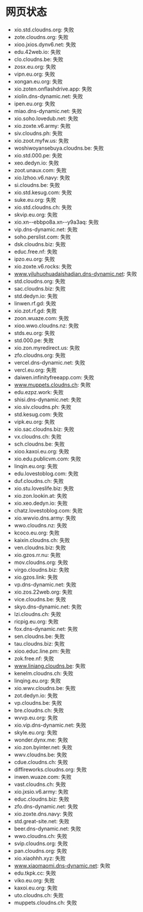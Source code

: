 # 网页状态
- xio.std.cloudns.org: 失败
- zote.cloudns.org: 失败
- xioo.jxios.dynv6.net: 失败
- edu.42web.io: 失败
- clo.cloudns.be: 失败
- zosx.eu.org: 失败
- vipn.eu.org: 失败
- xongan.eu.org: 失败
- xio.zoten.onflashdrive.app: 失败
- xiolin.dns-dynamic.net: 失败
- ipen.eu.org: 失败
- miao.dns-dynamic.net: 失败
- xio.soho.lovedub.net: 失败
- xio.zoxte.v6.army: 失败
- siv.cloudns.ph: 失败
- xio.zoot.myfw.us: 失败
- woshiwoyansebuya.cloudns.be: 失败
- xio.std.000.pe: 失败
- xeo.dedyn.io: 失败
- zoot.unaux.com: 失败
- xio.lzhoo.v6.navy: 失败
- si.cloudns.be: 失败
- xio.std.kesug.com: 失败
- suke.eu.org: 失败
- xio.std.cloudns.ch: 失败
- skvip.eu.org: 失败
- xio.xn--ebbpo8a.xn--y9a3aq: 失败
- vip.dns-dynamic.net: 失败
- soho.perslist.com: 失败
- dsk.cloudns.biz: 失败
- educ.free.nf: 失败
- ipzo.eu.org: 失败
- xio.zoxte.v6.rocks: 失败
- www.yiluhuohuadaishadian.dns-dynamic.net: 失败
- std.cloudns.org: 失败
- sac.cloudns.biz: 失败
- std.dedyn.io: 失败
- linwen.rf.gd: 失败
- xio.zot.rf.gd: 失败
- zoon.wuaze.com: 失败
- xioo.wwo.cloudns.nz: 失败
- stds.eu.org: 失败
- std.000.pe: 失败
- xio.zon.myredirect.us: 失败
- zfo.cloudns.org: 失败
- vercel.dns-dynamic.net: 失败
- vercl.eu.org: 失败
- daiwen.infinityfreeapp.com: 失败
- www.muppets.cloudns.ch: 失败
- edu.ezpz.work: 失败
- shisi.dns-dynamic.net: 失败
- xio.siv.cloudns.ph: 失败
- std.kesug.com: 失败
- vipk.eu.org: 失败
- xio.sac.cloudns.biz: 失败
- vx.cloudns.ch: 失败
- sch.cloudns.be: 失败
- xioo.kaxoi.eu.org: 失败
- xio.edu.publicvm.com: 失败
- linqin.eu.org: 失败
- edu.lovestoblog.com: 失败
- duf.cloudns.ch: 失败
- xio.stu.loveslife.biz: 失败
- xio.zon.lookin.at: 失败
- xio.xeo.dedyn.io: 失败
- chatz.lovestoblog.com: 失败
- xio.wwvio.dns.army: 失败
- wwo.cloudns.nz: 失败
- kcoco.eu.org: 失败
- kaixin.cloudns.ch: 失败
- ven.cloudns.biz: 失败
- xio.gzos.rr.nu: 失败
- mov.cloudns.org: 失败
- virgo.cloudns.biz: 失败
- xio.gzos.link: 失败
- vp.dns-dynamic.net: 失败
- xio.zos.22web.org: 失败
- vice.cloudns.be: 失败
- skyo.dns-dynamic.net: 失败
- lzi.cloudns.ch: 失败
- ricpig.eu.org: 失败
- fox.dns-dynamic.net: 失败
- sen.cloudns.be: 失败
- tau.cloudns.biz: 失败
- xioo.educ.line.pm: 失败
- zok.free.nf: 失败
- www.liniang.cloudns.be: 失败
- kenelm.cloudns.ch: 失败
- linqing.eu.org: 失败
- xio.wwv.cloudns.be: 失败
- zot.dedyn.io: 失败
- vp.cloudns.be: 失败
- bre.cloudns.ch: 失败
- wvvp.eu.org: 失败
- xio.vip.dns-dynamic.net: 失败
- skyle.eu.org: 失败
- wonder.dynx.me: 失败
- xio.zon.byinter.net: 失败
- wwv.cloudns.be: 失败
- cdue.cloudns.ch: 失败
- diffireworks.cloudns.org: 失败
- inwen.wuaze.com: 失败
- vast.cloudns.ch: 失败
- xio.jxsio.v6.army: 失败
- educ.cloudns.biz: 失败
- zfo.dns-dynamic.net: 失败
- xio.zoxte.dns.navy: 失败
- std.great-site.net: 失败
- beer.dns-dynamic.net: 失败
- wwo.cloudns.ch: 失败
- svip.cloudns.org: 失败
- pan.cloudns.org: 失败
- xio.xiaohhh.xyz: 失败
- www.xiaomaomi.dns-dynamic.net: 失败
- edu.tkpk.cc: 失败
- viko.eu.org: 失败
- kaxoi.eu.org: 失败
- uto.cloudns.ch: 失败
- muppets.cloudns.ch: 失败

